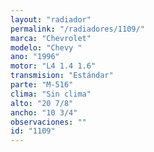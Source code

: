```yaml
---
layout: "radiador"
permalink: "/radiadores/1109/"
marca: "Chevrolet"
modelo: "Chevy "
ano: "1996"
motor: "L4 1.4 1.6"
transmision: "Estándar"
parte: "M-516"
clima: "Sin clima"
alto: "20 7/8"
ancho: "10 3/4"
observaciones: ""
id: "1109"
---
```


